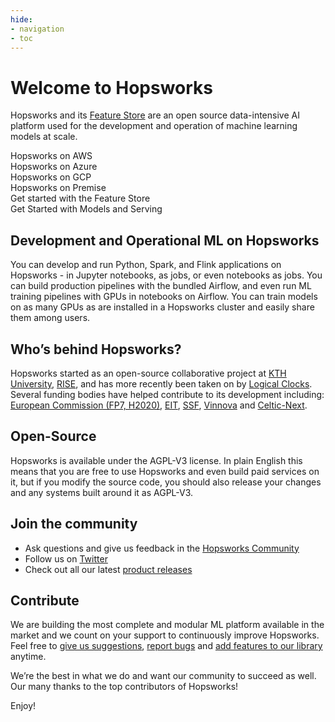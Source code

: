 ```yaml
---
hide:
- navigation
- toc
---
```


# Welcome to Hopsworks

Hopsworks and its [Feature Store](https://docs.hopsworks.ai/feature-store-api/latest/) are an open source data-intensive AI platform used for the development and operation of machine learning models at scale.

<div class="wrapper">
  <div onclick="location.href='https://robzor92.github.io/setup_installation/aws/getting_started/';" style="cursor:pointer;" class="one">Hopsworks on AWS</div>
  <div onclick="location.href='https://robzor92.github.io/setup_installation/azure/getting_started/';" style="cursor:pointer;"class="two">Hopsworks on Azure</div>
  <div onclick="location.href='https://robzor92.github.io/setup_installation/gcp/getting_started/';" style="cursor:pointer;" class="three">Hopsworks on GCP</div>
  <div onclick="location.href='https://robzor92.github.io/setup_installation/on_prem/hopsworks_installer/';" style="cursor:pointer;" class="four">Hopsworks on Premise</div>
  <div onclick="location.href='https://robzor92.github.io/getting_started/fs_gs/';" style="cursor:pointer;" class="five">Get started with the Feature Store</div>
  <div onclick="location.href='https://robzor92.github.io/getting_started/ml_gs/';" style="cursor:pointer;" class="six">Get Started with Models and Serving</div>

</div>


## Development and Operational ML on Hopsworks
You can develop and run Python, Spark, and Flink applications on Hopsworks - in Jupyter notebooks, as jobs, or even notebooks as jobs. You can build production pipelines with the bundled Airflow, and even run ML training pipelines with GPUs in notebooks on Airflow. You can train models on as many GPUs as are installed in a Hopsworks cluster and easily share them among users.

## Who’s behind Hopsworks?
Hopsworks started as an open-source collaborative project at [KTH University](https://www.kth.se/en), [RISE](https://www.ri.se/en), and has more recently been taken on by [Logical Clocks](https://www.logicalclocks.com/). Several funding bodies have helped contribute to its development including: [European Commission (FP7, H2020)](https://ec.europa.eu/), [EIT](https://eit.europa.eu/), [SSF](https://strategiska.se/), [Vinnova](https://www.vinnova.se/) and [Celtic-Next](https://www.celticnext.eu/).


## Open-Source
Hopsworks is available under the AGPL-V3 license. In plain English this means that you are free to use Hopsworks and even build paid services on it, but if you modify the source code, you should also release your changes and any systems built around it as AGPL-V3.


## Join the community
-  Ask questions and give us feedback in the [Hopsworks Community](https://community.hopsworks.ai/)
- Follow us on [Twitter](https://twitter.com/hopsworks)
- Check out all our latest [product releases](https://github.com/logicalclocks/hopsworks/releases)


## Contribute
We are building the most complete and modular ML platform available in the market and we count on your support to continuously improve Hopsworks. Feel free to [give us suggestions](https://github.com/logicalclocks/hopsworks), [report bugs](https://github.com/logicalclocks/hopsworks/issues) and [add features to our library](https://github.com/logicalclocks/feature-store-api) anytime.

We’re the best in what we do and want our community to succeed as well.
Our many thanks to the top contributors of Hopsworks!


Enjoy!
